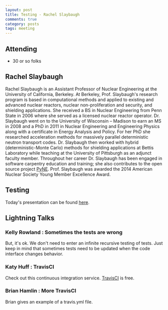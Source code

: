 ```yaml
---
layout: post
title: Testing - Rachel Slaybaugh
comments: true
category: posts
tags: meeting
---
```



## Attending

- 30 or so folks


## Rachel Slaybaugh

Rachel Slaybaugh is an Assistant Professor of Nuclear Engineering at the
University of California, Berkeley. At Berkeley, Prof. Slaybaugh's research
program is based in computational methods and applied to existing and advanced
nuclear reactors, nuclear non-proliferation and security, and shielding
applications. She received a BS in Nuclear Engineering from Penn State in 2006
where she served as a licensed nuclear reactor operator. Dr. Slaybaugh went on
to the University of Wisconsin – Madison to earn an MS in 2008 and a PhD in
2011 in Nuclear Engineering and Engineering Physics along with a certificate in
 Energy Analysis and Policy. For her PhD she researched acceleration methods for
 massively parallel deterministic neutron transport codes. Dr. Slaybaugh then
worked with hybrid (deterministic-Monte Carlo) methods for shielding
applications at Bettis Laboratory while teaching at the University of Pittsburgh
 as an adjunct faculty member. Throughout her career Dr. Slaybaugh has been
engaged in software carpentry education and training; she also contributes to
the open source project [PyNE](http://pyne.io). Prof. Slaybaugh was awarded the
 2014 American Nuclear Society Young Member Excellence Award.

## Testing

Today's presentation can be found [here](http://thehackerwithin.github.io/berkeley/images/2015.03.11-presentation.pdf).

## Lightning Talks

### Kelly Rowland : Sometimes the tests are wrong

But, it's ok. We don't need to enter an infinite recursive testing of tests.
Just keep in mind that sometimes tests need to be updated when the code
interface changes behavior.

### Katy Huff : TravisCI

Check out this continuous integration service. [TravisCI](http://travis-ci.org) is free.

### Brian Hamlin : More TravisCI

Brian gives an example of a travis.yml file.

